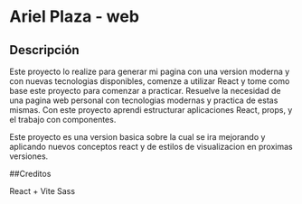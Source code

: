 # Ariel Plaza - web

## Descripción

   Este proyecto lo realize para generar mi pagina con una version moderna y con nuevas tecnologias disponibles, 
comenze a utilizar React y tome como base este proyecto para comenzar a practicar.
Resuelve la necesidad de una pagina web personal con tecnologias modernas y practica de estas mismas.
Con este proyecto aprendi estructurar aplicaciones React, props, y el trabajo con componentes.

Este proyecto es una version basica sobre la cual se ira mejorando y aplicando nuevos conceptos react y de estilos de visualizacion en proximas versiones.

##Creditos

React + Vite
Sass
